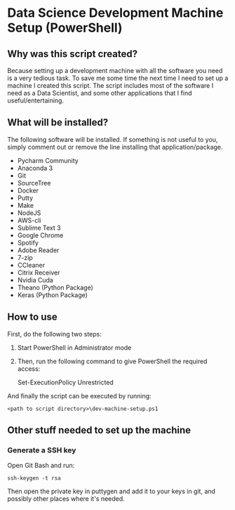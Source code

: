 # Data Science Development Machine Setup (PowerShell)

## Why was this script created?

Because setting up a development machine with all the software you need is a very tedious task. To save me some time the next time I need to set up a machine I created this script. The script includes most of the software I need as a Data Scientist, and some other applications that I find useful/entertaining.

## What will be installed?
The following software will be installed. If something is not useful to you, simply comment out or remove the line installing that application/package.
- Pycharm Community
- Anaconda 3
- Git
- SourceTree
- Docker
- Putty
- Make
- NodeJS
- AWS-cli
- Sublime Text 3
- Google Chrome
- Spotify
- Adobe Reader
- 7-zip
- CCleaner
- Citrix Receiver
- Nvidia Cuda
- Theano (Python Package)
- Keras (Python Package)

## How to use

First, do the following two steps:
1. Start PowerShell in Administrator mode
2. Then, run the following command to give PowerShell the required access:

	Set-ExecutionPolicy Unrestricted

And finally the script can be executed by running:

	<path to script directory>\dev-machine-setup.ps1

## Other stuff needed to set up the machine

### Generate a SSH key
Open Git Bash and run:

	ssh-keygen -t rsa

Then open the private key in puttygen and add it to your keys in git, and possibly other places where it's needed.